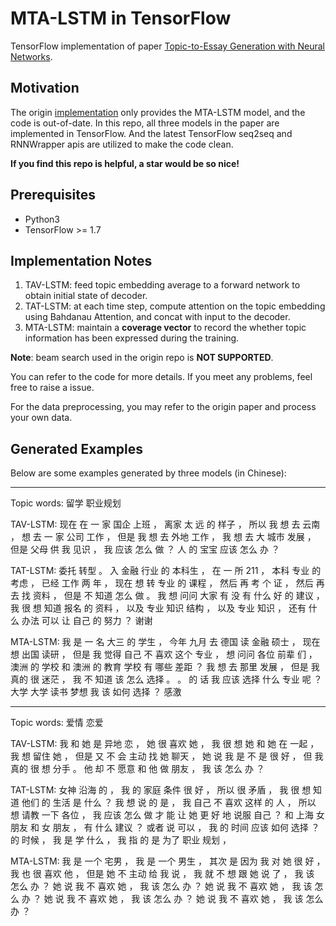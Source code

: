 # MTA-LSTM in TensorFlow

TensorFlow implementation of paper [Topic-to-Essay Generation with Neural Networks](http://ir.hit.edu.cn/~xcfeng/xiaocheng%20Feng's%20Homepage_files/final-topic-essay-generation.pdf).

## Motivation

The origin [implementation](https://github.com/hit-computer/MTA-LSTM) only provides the MTA-LSTM model, and the code is out-of-date.
In this repo, all three models in the paper are implemented in TensorFlow. And the latest TensorFlow seq2seq and RNNWrapper apis are utilized to make the code clean. 

**If you find this repo is helpful, a star would be so nice!**

## Prerequisites
- Python3
- TensorFlow >= 1.7

## Implementation Notes
1. TAV-LSTM: feed topic embedding average to a forward network to obtain initial state of decoder.
2. TAT-LSTM: at each time step, compute attention on the topic embedding using Bahdanau Attention, and concat with input to the decoder.
3. MTA-LSTM: maintain a **coverage vector** to record the whether topic information has been expressed during the training.

**Note**: beam search used in the origin repo is **NOT SUPPORTED**.

You can refer to the code for more details. If you meet any problems, feel free to raise a issue. 

For the data preprocessing, you may refer to the origin paper and process your own data.

## Generated Examples
Below are some examples  generated by three models (in Chinese):

---

Topic words:  留学 职业规划

TAV-LSTM: 现在 在 一 家 国企 上班 ， 离家 太 远 的 样子 ， 所以 我 想 去 云南 ， 想 去 一 家 公司 工作 ， 但是 我 想 去 外地 工作 ， 我 想 去 大 城市 发展 ， 但是 父母 供 我 见识 ， 我 应该 怎么 做 ？ 人 的 宝宝 应该 怎么 办 ？

TAT-LSTM:  委托 转型 。 入 金融 行业 的 本科生 ， 在 一 所 211 ， 本科 专业 的 考虑 ， 已经 工作 两 年 ， 现在 想 转 专业 的 课程 ， 然后 再 考 个 证 ， 然后 再 去 找 资料 ， 但是 不 知道 怎么 做 。 我 想 问问 大家 有 没 有 什么 好 的 建议 ， 我 很 想 知道 报名 的 资料 ， 以及 专业 知识 结构 ， 以及 专业 知识 ， 还有 什么 办法 可以 让 自己 的 努力 ？ 谢谢

MTA-LSTM: 我 是 一 名 大三 的 学生 ， 今年 九月 去 德国 读 金融 硕士 ， 现在 想 出国 读研 ， 但是 我 觉得 自己 不 喜欢 这个 专业 ， 想 问问 各位 前辈 们 ， 澳洲 的 学校 和 澳洲 的 教育 学校 有 哪些 差距 ？ 我 想 去 那里 发展 ， 但是 我 真的 很 迷茫 ， 我 不 知道 该 怎么 选择 。 。 的 话 我 应该 选择 什么 专业 呢 ？ 大学 大学 读书 梦想 我 该 如何 选择 ？ 感激 

---

Topic words: 爱情 恋爱

TAV-LSTM: 我 和 她 是 异地 恋 ， 她 很 喜欢 她 ， 我 很 想 她 和 她 在 一起 ， 我 想 留住 她 ， 但是 又 不 会 主动 找 她 聊天 ， 她 说 我 是 不 是 很 好 ， 但 我 真的 很 想 分手 。 他 却 不 愿意 和 他 做 朋友 ， 我 该 怎么 办 ？

TAT-LSTM:  女神 沿海 的 ， 我 的 家庭 条件 很 好 ， 所以 很 矛盾 ， 我 很 想 知道 他们 的 生活 是 什么 ？ 我 想 说 的 是 ， 我 自己 不 喜欢 这样 的 人 ， 所以 想 请教 一下 各位 ， 我 应该 怎么 做 才 能 让 她 更 好 地 说服 自己 ？ 和 上海 女 朋友 和 女 朋友 ， 有 什么 建议 ？ 或者 说 可以 ， 我 的 时间 应该 如何 选择 ？ 的 时候 ， 我 是 学 什么 ， 我 指 的 是 为了 职业 规划 ，

MTA-LSTM: 我 是 一个 宅男 ， 我 是 一个 男生 ， 其次 是 因为 我 对 她 很 好 ， 我 也 很 喜欢 他 ， 但是 她 不 主动 给 我 说 ， 我 就 不 想 跟 她 说 了 ， 我 该 怎么 办 ？ 她 说 我 不 喜欢 她 ， 我 该 怎么 办 ？ 她 说 我 不 喜欢 她 ， 我 该 怎么 办 ？ 她 说 我 不 喜欢 她 ， 我 该 怎么 办 ？ 她 说 我 不 喜欢 她 ， 我 该 怎么 办 ？
